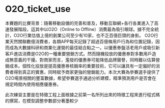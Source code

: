 # O2O_ticket_use
本賽題的比賽背景：隨著移動設備的完善和普及，移動互聯網+各行各業進入了高速發展階段，這其中以O2O（Online to Offline）消費最為吸引眼球。據不完全統計，O2O行業估值上億的創業公司至少有10家，也不乏百億巨頭的身影。 O2O行業天然關聯數億消費者，各類APP每天記錄了超過百億條用戶行為和位置記錄，因而成為大數據科研和商業化運營的最佳結合點之一。以優惠券盤活老用戶或吸引新客戶進店消費是O2O的一種重要營銷方式。然而隨機投放的優惠券對多數用戶造成無意義的干擾。對商家而言，濫發的優惠券可能降低品牌聲譽，同時難以估算營銷成本。個性化投放是提高優惠券核銷率的重要技術，它可以讓具有一定偏好的消費者得到真正的實惠，同時賦予商家更強的營銷能力。本次大賽為參賽選手提供了O2O場景相關的豐富數據，希望參賽選手通過分析建模，精準預測用戶是否會在規定時間內使用相應優惠券。


此次練習主要是在特徵工程上面根據之前第一名所列出來的特徵工程來進行程式碼的撰寫，在模型調整參數部分著墨較少
